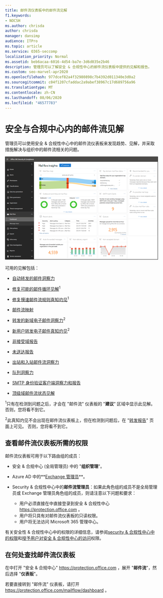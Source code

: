 ```yaml
---
title: 邮件流仪表板中的邮件流见解
f1.keywords:
- NOCSH
ms.author: chrisda
author: chrisda
manager: dansimp
audience: ITPro
ms.topic: article
ms.service: O365-seccomp
localization_priority: Normal
ms.assetid: beb6acaa-6016-4d54-ba7e-3d6d035e2b46
description: 管理员可以了解安全 & 合规性中心的邮件流仪表板中提供的见解和报告。
ms.custom: seo-marvel-apr2020
ms.openlocfilehash: 977dcef82a4f32980898c7b4392d011340e3d0a2
ms.sourcegitcommit: c04f1207cfaddac2a9abef38967c17d689756a96
ms.translationtype: MT
ms.contentlocale: zh-CN
ms.lasthandoff: 08/06/2020
ms.locfileid: "46577783"
---
```

# <a name="mail-flow-insights-in-the-security--compliance-center"></a>安全与合规中心内的邮件流见解

管理员可以使用安全 & 合规性中心中的邮件流仪表板来发现趋势、见解，并采取措施解决与组织中的邮件流相关的问题。

![安全 & 合规性中心中的邮件流仪表板](../../media/mail-flow-dashboard-v2.png)

可用的见解包括：

- [自动转发的邮件洞察力](mfi-auto-forwarded-messages-report.md)

- [修复可能的邮件循环见解](mfi-mail-loop-insight.md)<sup>1</sup>

- [修复慢速邮件流规则真知灼见](mfi-slow-mail-flow-rules-insight.md)<sup>1</sup>

- [邮件流映射](mfi-mail-flow-map-report.md)

- [转发的新域电子邮件洞察力](mfi-new-domains-being-forwarded-email.md)<sup>2</sup>

- [新用户转发电子邮件真知灼见](mfi-new-users-forwarding-email.md)<sup>2</sup>

- [非接受域报告](mfi-non-accepted-domain-report.md)

- [未送达报告](mfi-non-delivery-report.md)

- [出站和入站邮件流洞察力](mfi-outbound-and-inbound-mail-flow.md)

- [队列洞察力](mfi-queue-alerts-and-queues.md)

- [SMTP 身份验证客户端洞察力和报告](mfi-smtp-auth-clients-report.md)

- [顶级域邮件流状态见解](mfi-domain-mail-flow-status-insight.md)

<sup>1</sup>只有在检测到问题之后，才会在 "邮件流" 仪表板的 "**建议**" 区域中显示此见解。 否则，您将看不到它。

<sup>2</sup>此真知灼见不会出现在邮件流仪表板上，但在检测到问题后，在 "[转发报告](view-mail-flow-reports.md#forwarding-report)" 页面上可见。 否则，您将看不到它。

## <a name="permissions-required-to-view-the-mail-flow-dashboard"></a>查看邮件流仪表板所需的权限

邮件流仪表板可用于以下路由组的成员：

- 安全 & 合规中心 (全局管理员) 中的 "**组织管理**"。

- Azure AD 中的**[Exchange 管理员](https://docs.microsoft.com/azure/active-directory/users-groups-roles/directory-assign-admin-roles#exchange-administrator)**。

- Security & 合规性中心中的**邮件流管理员**：如果此角色组的成员不是全局管理员或 Exchange 管理员角色组的成员，则请注意以下问题和要求：

  - 用户必须直接在中直接登录到安全 & 合规性中心 <https://protection.office.com> 。
  - 用户将只具有对邮件流仪表板的只读权限。
  - 用户将无法访问 Microsoft 365 管理中心。

有关安全性 & 合规性中心中的权限的详细信息，请参阅[security & 合规性中心中的权限](permissions-in-the-security-and-compliance-center.md)和[授予用户对安全 & 合规性中心的访问](grant-access-to-the-security-and-compliance-center.md)权限。

## <a name="where-to-find-the-mail-flow-dashboard"></a>在何处查找邮件流仪表板

在中打开 "安全 & 合规中心" <https://protection.office.com> ，展开 "**邮件流**"，然后选择 "**仪表板**"。

若要直接转到 "邮件流" 仪表板，请打开 <https://protection.office.com/mailflow/dashboard> 。
